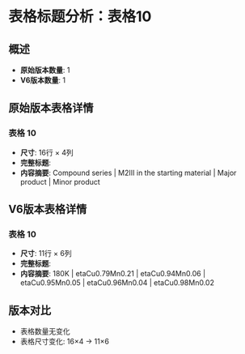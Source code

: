 # 表格标题分析：表格10

## 概述
- **原始版本数量**: 1
- **V6版本数量**: 1

## 原始版本表格详情

### 表格 10
- **尺寸**: 16行 × 4列
- **完整标题**: 
- **内容摘要**: Compound series | M2III in the starting material | Major product | Minor product

## V6版本表格详情

### 表格 10
- **尺寸**: 11行 × 6列
- **完整标题**: 
- **内容摘要**: 180K | etaCu0.79Mn0.21 | etaCu0.94Mn0.06 | etaCu0.95Mn0.05 | etaCu0.96Mn0.04 | etaCu0.98Mn0.02

## 版本对比

- 表格数量无变化
- 表格尺寸变化: 16×4 → 11×6